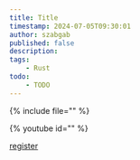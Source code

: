 ```yaml
---
title: Title
timestamp: 2024-07-05T09:30:01
author: szabgab
published: false
description:
tags:
    - Rust
todo:
    - TODO
---
```


{% include file="" %}

{% youtube id="" %}

<a class="button is-primary" href="">register</a>
